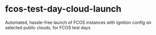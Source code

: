 # fcos-test-day-cloud-launch
Automated, hassle-free launch of FCOS instances with Ignition config on selected public clouds, for FCOS test days
